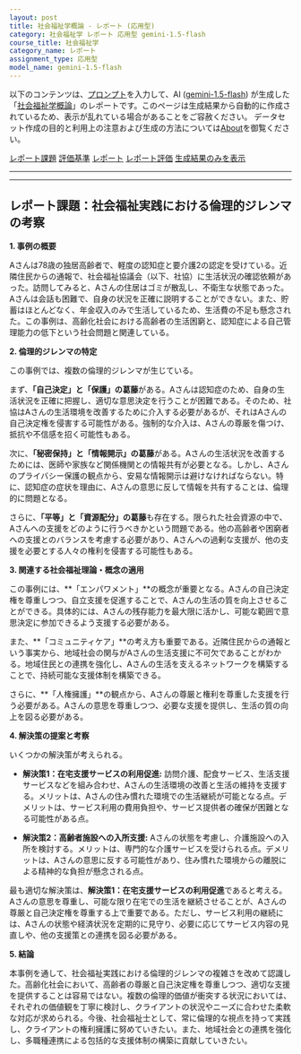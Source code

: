 ```yaml
---
layout: post
title: 社会福祉学概論 - レポート (応用型)
category: 社会福祉学 レポート 応用型 gemini-1.5-flash
course_title: 社会福祉学
category_name: レポート
assignment_type: 応用型
model_name: gemini-1.5-flash
---
```


以下のコンテンツは、[プロンプト](http://127.0.0.1:8000/generated/社会福祉学/gemini-1.5-flash/prompt_レポート-応用型.md)を入力して、AI ([gemini-1.5-flash](contents/gemini-1.5-flash)) が生成した「[社会福祉学概論](/contents/社会福祉学/)」のレポートです。このページは生成結果から自動的に作成されているため、表示が乱れている場合があることをご容赦ください。
データセット作成の目的と利用上の注意および生成の方法については[About](/About)を御覧ください。

[レポート課題](../レポート課題-応用型)
[評価基準](../評価基準-応用型)
[レポート](../レポート-応用型)
[レポート評価](../レポート評価-応用型)
[生成結果のみを表示](http://127.0.0.1:8000/generated/社会福祉学/gemini-1.5-flash/レポート-応用型.md)
  

***
***
  
## レポート課題：社会福祉実践における倫理的ジレンマの考察

**1. 事例の概要**

Aさんは78歳の独居高齢者で、軽度の認知症と要介護2の認定を受けている。近隣住民からの通報で、社会福祉協議会（以下、社協）に生活状況の確認依頼があった。訪問してみると、Aさんの住居はゴミが散乱し、不衛生な状態であった。Aさんは会話も困難で、自身の状況を正確に説明することができない。また、貯蓄はほとんどなく、年金収入のみで生活しているため、生活費の不足も懸念された。この事例は、高齢化社会における高齢者の生活困窮と、認知症による自己管理能力の低下という社会問題と関連している。

**2. 倫理的ジレンマの特定**

この事例では、複数の倫理的ジレンマが生じている。

まず、**「自己決定」と「保護」の葛藤**がある。Aさんは認知症のため、自身の生活状況を正確に把握し、適切な意思決定を行うことが困難である。そのため、社協はAさんの生活環境を改善するために介入する必要があるが、それはAさんの自己決定権を侵害する可能性がある。強制的な介入は、Aさんの尊厳を傷つけ、抵抗や不信感を招く可能性もある。

次に、**「秘密保持」と「情報開示」の葛藤**がある。Aさんの生活状況を改善するためには、医師や家族など関係機関との情報共有が必要となる。しかし、Aさんのプライバシー保護の観点から、安易な情報開示は避けなければならない。特に、認知症の症状を理由に、Aさんの意思に反して情報を共有することは、倫理的に問題となる。

さらに、**「平等」と「資源配分」の葛藤**も存在する。限られた社会資源の中で、Aさんへの支援をどのように行うべきかという問題である。他の高齢者や困窮者への支援とのバランスを考慮する必要があり、Aさんへの過剰な支援が、他の支援を必要とする人々の権利を侵害する可能性もある。

**3. 関連する社会福祉理論・概念の適用**

この事例には、**「エンパワメント」**の概念が重要となる。Aさんの自己決定権を尊重しつつ、自立支援を促進することで、Aさんの生活の質を向上させることができる。具体的には、Aさんの残存能力を最大限に活かし、可能な範囲で意思決定に参加できるよう支援する必要がある。

また、**「コミュニティケア」**の考え方も重要である。近隣住民からの通報という事実から、地域社会の関与がAさんの生活支援に不可欠であることがわかる。地域住民との連携を強化し、Aさんの生活を支えるネットワークを構築することで、持続可能な支援体制を構築できる。

さらに、**「人権擁護」**の観点から、Aさんの尊厳と権利を尊重した支援を行う必要がある。Aさんの意思を尊重しつつ、必要な支援を提供し、生活の質の向上を図る必要がある。

**4. 解決策の提案と考察**

いくつかの解決策が考えられる。

* **解決策1：在宅支援サービスの利用促進:** 訪問介護、配食サービス、生活支援サービスなどを組み合わせ、Aさんの生活環境の改善と生活の維持を支援する。メリットは、Aさんの住み慣れた環境での生活継続が可能となる点。デメリットは、サービス利用の費用負担や、サービス提供者の確保が困難となる可能性がある点。

* **解決策2：高齢者施設への入所支援:** Aさんの状態を考慮し、介護施設への入所を検討する。メリットは、専門的な介護サービスを受けられる点。デメリットは、Aさんの意思に反する可能性があり、住み慣れた環境からの離脱による精神的な負担が懸念される点。

最も適切な解決策は、**解決策1：在宅支援サービスの利用促進**であると考える。Aさんの意思を尊重し、可能な限り在宅での生活を継続させることが、Aさんの尊厳と自己決定権を尊重する上で重要である。ただし、サービス利用の継続には、Aさんの状態や経済状況を定期的に見守り、必要に応じてサービス内容の見直しや、他の支援策との連携を図る必要がある。

**5. 結論**

本事例を通して、社会福祉実践における倫理的ジレンマの複雑さを改めて認識した。高齢化社会において、高齢者の尊厳と自己決定権を尊重しつつ、適切な支援を提供することは容易ではない。複数の倫理的価値が衝突する状況においては、それぞれの価値観を丁寧に検討し、クライアントの状況やニーズに合わせた柔軟な対応が求められる。今後、社会福祉士として、常に倫理的な視点を持って実践し、クライアントの権利擁護に努めていきたい。また、地域社会との連携を強化し、多職種連携による包括的な支援体制の構築に貢献していきたい。
